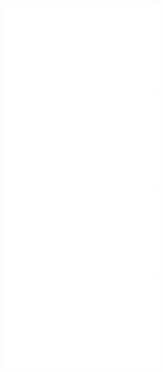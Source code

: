 <!--
                                 *         
                                  @)       
 /@@@@@@@@@@@@@@@@@@@@@@@@@@@@@@@@/        
(@              @@@                        
  *      @@@    @@@                        
      /@@/      @@@                        
     @@@        @@@                        
    @@@         @@@                        
   (@@@         @@@    @@@@\               
   (@@@         @@@   @@@   @@             
    @@@*        @@@   @@@    @)            
     @@@%       @@@   @@@   @)             
       @@@@    /@@    @@@ @@               
        \@@@@@@@      @@@@                 
            \@@@@@@@@@@@@                  
                      @@@                  
                      @@@                  
                      @@@                  
                     @@@/               *  
                    @@@/                 @)
                /@@@@@@@@@@@@@@@@@@@@@@@@/ 
               @@              \@@@@@/     
              *                            
-->
<div align="center">
  <img src="https://github.com/taylorsudo/github-stats/blob/master/generated/overview.svg#gh-dark-mode-only" />
  <img src="https://github.com/taylorsudo/github-stats/blob/master/generated/languages.svg#gh-dark-mode-only" />
  <img src="https://github.com/taylorsudo/github-stats/blob/master/generated/overview.svg#gh-dark-mode-only#gh-light-mode-only" />
  <img src="https://github.com/taylorsudo/github-stats/blob/master/generated/languages.svg#gh-dark-mode-only#gh-light-mode-only" />
</div>
